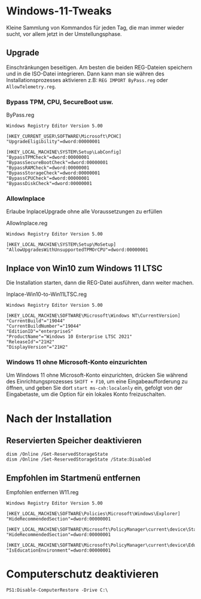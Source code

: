 # Windows-11-Tweaks
Kleine Sammlung von Kommandos für jeden Tag, die man immer wieder sucht, vor allem jetzt in der Umstellungsphase.

## Upgrade
Einschränkungen beseitigen. Am besten die beiden REG-Dateien speichern und in die ISO-Datei integrieren. Dann kann man sie währen des Installationsprozesses aktivieren z.B: `REG IMPORT ByPass.reg` oder `AllowTelemetry.reg`.

### Bypass TPM, CPU, SecureBoot usw.
ByPass.reg
```
Windows Registry Editor Version 5.00

[HKEY_CURRENT_USER\SOFTWARE\Microsoft\PCHC]
"UpgradeEligibility"=dword:00000001

[HKEY_LOCAL_MACHINE\SYSTEM\Setup\LabConfig]
"BypassTPMCheck"=dword:00000001
"BypassSecureBootCheck"=dword:00000001
"BypassRAMCheck"=dword:00000001
"BypassStorageCheck"=dword:00000001
"BypassCPUCheck"=dword:00000001
"BypassDiskCheck"=dword:00000001
```

### AllowInplace
Erlaube InplaceUpgrade ohne alle Voraussetzungen zu erfüllen

AllowInplace.reg
```
Windows Registry Editor Version 5.00

[HKEY_LOCAL_MACHINE\SYSTEM\Setup\MoSetup]
"AllowUpgradesWithUnsupportedTPMOrCPU"=dword:00000001
```

## Inplace von Win10 zum Windows 11 LTSC
Die Installation starten, dann die REG-Datei ausführen, dann weiter machen.

Inplace-Win10-to-Win11LTSC.reg
```
Windows Registry Editor Version 5.00

[HKEY_LOCAL_MACHINE\SOFTWARE\Microsoft\Windows NT\CurrentVersion]
"CurrentBuild"="19044"
"CurrentBuildNumber"="19044"
"EditionID"="enterpriseS"
"ProductName"="Windows 10 Enterprise LTSC 2021"
"ReleaseId"="21H2"
"DisplayVersion"="21H2"
```

### Windows 11 ohne Microsoft-Konto einzurichten
Um Windows 11 ohne Microsoft-Konto einzurichten, drücken Sie während des Einrichtungsprozesses
`SHIFT + F10`, um eine Eingabeaufforderung zu öffnen, und geben Sie dort `start ms-cxh:localonly` ein, gefolgt von der Eingabetaste, um die Option für ein lokales Konto freizuschalten. 

# Nach der Installation
## Reservierten Speicher deaktivieren

```
dism /Online /Get-ReservedStorageState 
dism /Online /Set-ReservedStorageState /State:Disabled
```

## Empfohlen im Startmenü entfernen

Empfohlen entfernen W11.reg
```
Windows Registry Editor Version 5.00

[HKEY_LOCAL_MACHINE\SOFTWARE\Policies\Microsoft\Windows\Explorer]
"HideRecommendedSection"=dword:00000001

[HKEY_LOCAL_MACHINE\SOFTWARE\Microsoft\PolicyManager\current\device\Start]
"HideRecommendedSection"=dword:00000001

[HKEY_LOCAL_MACHINE\SOFTWARE\Microsoft\PolicyManager\current\device\Education]
"IsEducationEnvironment"=dword:00000001
```

# Computerschutz deaktivieren #
`PS1:Disable-ComputerRestore -Drive C:\`

